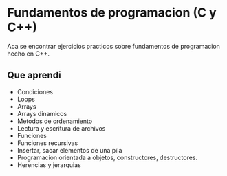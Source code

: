 # Fundamentos de programacion (C y C++)
Aca se encontrar ejercicios practicos sobre fundamentos de programacion hecho en C++.

## Que aprendi
- Condiciones
- Loops
- Arrays
- Arrays dinamicos
- Metodos de ordenamiento
- Lectura y escritura de archivos
- Funciones
- Funciones recursivas
- Insertar, sacar elementos de una pila
- Programacion orientada a objetos, constructores, destructores.
- Herencias y jerarquias
